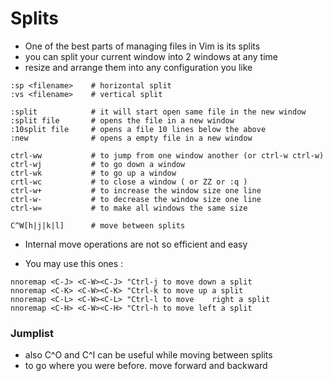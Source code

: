 # Splits

- One of the best parts of managing files in Vim is its splits
- you can split your current window into 2 windows at any time
- resize and arrange them into any configuration you like

```shell
:sp <filename>    # horizontal split
:vs <filename>    # vertical split

:split            # it will start open same file in the new window
:split file       # opens the file in a new window
:10split file     # opens a file 10 lines below the above
:new              # opens a empty file in a new window

ctrl-ww           # to jump from one window another (or ctrl-w ctrl-w) 
ctrl-wj           # to go down a window
ctrl-wk           # to go up a window
crtl-wc           # to close a window ( or ZZ or :q )
ctrl-w+           # to increase the window size one line
ctrl-w-           # to decrease the window size one line
ctrl-w=           # to make all windows the same size

C^W[h|j|k|l]      # move between splits
```

* Internal move operations are not so efficient and easy

- You may use this ones :

```shell
nnoremap <C-J> <C-W><C-J> "Ctrl-j to move down a split
nnoremap <C-K> <C-W><C-K> "Ctrl-k to move up a split
nnoremap <C-L> <C-W><C-L> "Ctrl-l to move    right a split
nnoremap <C-H> <C-W><C-H> "Ctrl-h to move left a split
```

### Jumplist

- also C^O and C^I can be useful while moving between splits
- to go where you were before. move forward and backward

